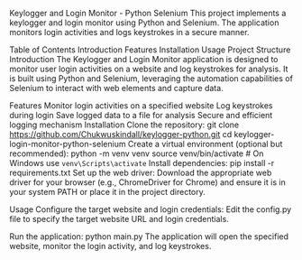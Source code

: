 Keylogger and Login Monitor - Python Selenium
This project implements a keylogger and login monitor using Python and Selenium. The application monitors login activities and logs keystrokes in a secure manner.

Table of Contents
Introduction
Features
Installation
Usage
Project Structure
Introduction
The Keylogger and Login Monitor application is designed to monitor user login activities on a website and log keystrokes for analysis. It is built using Python and Selenium, leveraging the automation capabilities of Selenium to interact with web elements and capture data.

Features
Monitor login activities on a specified website
Log keystrokes during login
Save logged data to a file for analysis
Secure and efficient logging mechanism
Installation
Clone the repository:
git clone https://github.com/Chukwuskindall/keylogger-python.git
cd keylogger-login-monitor-python-selenium
Create a virtual environment (optional but recommended):
python -m venv venv
source venv/bin/activate  # On Windows use `venv\Scripts\activate`
Install dependencies:
pip install -r requirements.txt
Set up the web driver:
Download the appropriate web driver for your browser (e.g., ChromeDriver for Chrome) and ensure it is in your system PATH or place it in the project directory.

Usage
Configure the target website and login credentials:
Edit the config.py file to specify the target website URL and login credentials.

Run the application:
python main.py
The application will open the specified website, monitor the login activity, and log keystrokes.

